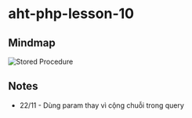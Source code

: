 ﻿# aht-php-lesson-10
## Mindmap
![Stored Procedure](https://github.com/user-attachments/assets/6ed3b211-5902-4f0e-a1cc-a0e47e0fcd48)
## Notes
- 22/11 - Dùng param thay vì cộng chuỗi trong query
